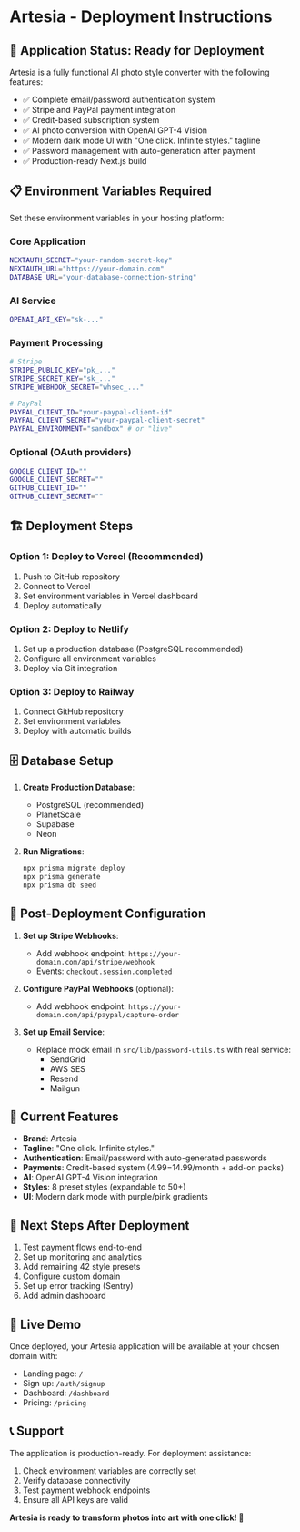 # Artesia - Deployment Instructions

## 🚀 **Application Status: Ready for Deployment**

Artesia is a fully functional AI photo style converter with the following features:
- ✅ Complete email/password authentication system
- ✅ Stripe and PayPal payment integration
- ✅ Credit-based subscription system
- ✅ AI photo conversion with OpenAI GPT-4 Vision
- ✅ Modern dark mode UI with "One click. Infinite styles." tagline
- ✅ Password management with auto-generation after payment
- ✅ Production-ready Next.js build

## 📋 **Environment Variables Required**

Set these environment variables in your hosting platform:

### Core Application
```bash
NEXTAUTH_SECRET="your-random-secret-key"
NEXTAUTH_URL="https://your-domain.com"
DATABASE_URL="your-database-connection-string"
```

### AI Service
```bash
OPENAI_API_KEY="sk-..."
```

### Payment Processing
```bash
# Stripe
STRIPE_PUBLIC_KEY="pk_..."
STRIPE_SECRET_KEY="sk_..."
STRIPE_WEBHOOK_SECRET="whsec_..."

# PayPal
PAYPAL_CLIENT_ID="your-paypal-client-id"
PAYPAL_CLIENT_SECRET="your-paypal-client-secret"
PAYPAL_ENVIRONMENT="sandbox" # or "live"
```

### Optional (OAuth providers)
```bash
GOOGLE_CLIENT_ID=""
GOOGLE_CLIENT_SECRET=""
GITHUB_CLIENT_ID=""
GITHUB_CLIENT_SECRET=""
```

## 🏗️ **Deployment Steps**

### Option 1: Deploy to Vercel (Recommended)
1. Push to GitHub repository
2. Connect to Vercel
3. Set environment variables in Vercel dashboard
4. Deploy automatically

### Option 2: Deploy to Netlify
1. Set up a production database (PostgreSQL recommended)
2. Configure all environment variables
3. Deploy via Git integration

### Option 3: Deploy to Railway
1. Connect GitHub repository
2. Set environment variables
3. Deploy with automatic builds

## 🗄️ **Database Setup**

1. **Create Production Database**:
   - PostgreSQL (recommended)
   - PlanetScale
   - Supabase
   - Neon

2. **Run Migrations**:
   ```bash
   npx prisma migrate deploy
   npx prisma generate
   npx prisma db seed
   ```

## 🔧 **Post-Deployment Configuration**

1. **Set up Stripe Webhooks**:
   - Add webhook endpoint: `https://your-domain.com/api/stripe/webhook`
   - Events: `checkout.session.completed`

2. **Configure PayPal Webhooks** (optional):
   - Add webhook endpoint: `https://your-domain.com/api/paypal/capture-order`

3. **Set up Email Service**:
   - Replace mock email in `src/lib/password-utils.ts` with real service:
     - SendGrid
     - AWS SES
     - Resend
     - Mailgun

## 🎨 **Current Features**

- **Brand**: Artesia
- **Tagline**: "One click. Infinite styles."
- **Authentication**: Email/password with auto-generated passwords
- **Payments**: Credit-based system ($4.99-$14.99/month + add-on packs)
- **AI**: OpenAI GPT-4 Vision integration
- **Styles**: 8 preset styles (expandable to 50+)
- **UI**: Modern dark mode with purple/pink gradients

## 📝 **Next Steps After Deployment**

1. Test payment flows end-to-end
2. Set up monitoring and analytics
3. Add remaining 42 style presets
4. Configure custom domain
5. Set up error tracking (Sentry)
6. Add admin dashboard

## 🔗 **Live Demo**

Once deployed, your Artesia application will be available at your chosen domain with:
- Landing page: `/`
- Sign up: `/auth/signup`
- Dashboard: `/dashboard`
- Pricing: `/pricing`

## 📞 **Support**

The application is production-ready. For deployment assistance:
1. Check environment variables are correctly set
2. Verify database connectivity
3. Test payment webhook endpoints
4. Ensure all API keys are valid

**Artesia is ready to transform photos into art with one click! 🎨**
